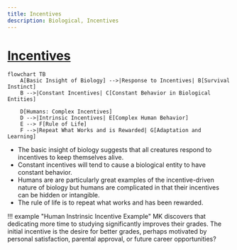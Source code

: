 ```yaml
---
title: Incentives
description: Biological, Incentives
---
```


# [Incentives](https://en.wikipedia.org/wiki/Incentive)

```mermaid
flowchart TB
    A[Basic Insight of Biology] -->|Response to Incentives| B[Survival Instinct]
    B -->|Constant Incentives| C[Constant Behavior in Biological Entities]
    
    D[Humans: Complex Incentives]
    D -->|Intrinsic Incentives| E[Complex Human Behavior]
    E --> F[Rule of Life]
    F -->|Repeat What Works and is Rewarded| G[Adaptation and Learning]
```

- The basic insight of biology suggests that all creatures respond to incentives to keep themselves alive.
- Constant incentives will tend to cause a biological entity to have constant behavior. 
- Humans are are particularly great examples of the incentive-driven nature of biology but humans are complicated in that their incentives can be hidden or intangible. 
- The rule of life is to repeat what works and has been rewarded.

!!! example "Human Instrinsic Incentive Example"
    MK discovers that dedicating more time to studying significantly improves their grades. The initial incentive is the desire for better grades, perhaps motivated by personal satisfaction, parental approval, or future career opportunities?